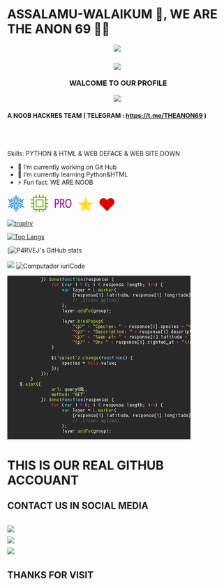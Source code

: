 <h1>ASSALAMU-WALAIKUM  👋, WE ARE THE ANON 69 👾🚀</h1>
<p align="center"><img src="https://img.shields.io/badge/WE%20WORK FOR - BANGLADESH-green?colorA=%23ff0000&colorB=%23017e40&style=flat-square">

<h3 align="center">

<img src="https://emoji.discord.st/emojis/768b108d-274f-4f44-a634-8477b16efce7.gif" width="25">

&nbsp; WALCOME TO OUR PROFILE&nbsp;

<img src="https://emoji.discord.st/emojis/768b108d-274f-4f44-a634-8477b16efce7.gif" width="25">


#### A NOOB HACKRES TEAM ( TELEGRAM : https://t.me/THEANON69 )

<br/>
<br/>
<br/>
Skills: PYTHON & HTML & WEB DEFACE & WEB SITE DOWN 

- 🔭 I’m currently working on Git Hub 
- 🌱 I’m currently learning Python&HTML 
- ⚡ Fun fact: WE ARE NOOB

<a href='https://archiveprogram.github.com/'><img src='https://raw.githubusercontent.com/acervenky/animated-github-badges/master/assets/acbadge.gif' width='40' height='40'></a> <a href='https://docs.github.com/en/developers'><img src='https://raw.githubusercontent.com/acervenky/animated-github-badges/master/assets/devbadge.gif' width='40' height='40'></a> <a href='https://github.com/pricing'><img src='https://raw.githubusercontent.com/acervenky/animated-github-badges/master/assets/pro.gif' width='40' height='40'></a> <a href='https://stars.github.com/'><img src='https://raw.githubusercontent.com/acervenky/animated-github-badges/master/assets/starbadge.gif' width='35' height='35'></a> <a href='https://docs.github.com/en/github/supporting-the-open-source-community-with-github-sponsors'><img src='https://raw.githubusercontent.com/acervenky/animated-github-badges/master/assets/sponsorbadge.gif' width='35' height='35'></a> 

[![trophy](https://github-profile-trophy.vercel.app/?username=CRAZY-ESX )](https://github.com/ryo-ma/github-profile-trophy)

[![Top Langs](https://github-readme-stats.vercel.app/api/top-langs/?username=CRAZY-ESX )](https://github.com/anuraghazra/github-readme-stats)

[![P4RVEJ's GitHub stats](https://github-readme-stats.vercel.app/api?username=CRAZY-ESX&show_icons=true&theme=chartreuse-dark)  


<img align="center" src="https://github-readme-stats.anuraghazra1.vercel.app/api/top-langs/?username=CRAZY-ESX&layout=compact&theme=chartreuse-dark" />


<img src="https://i.pinimg.com/originals/77/ca/a3/77caa32884d735d439ade45ba37feaf2.gif" min-width="1500px" max-width="1500px" width="1500px" align="middle" alt="Computador iuriCode">


</p>





![Alt text](https://github.com/MRVIVEK-CODER/Decompiler/raw/main/106824690-8dd73a00-66ad-11eb-89e2-53e13ac6f594.gif)

<h1> THIS IS OUR REAL GITHUB ACCOUANT<h5/>
<h2>CONTACT US IN SOCIAL MEDIA<h2/>

[![](https://img.shields.io/badge/Github-black?logo=Github&logoColor=red&labelColor=black)](https://github.com/CRAZY-ESX) <br>
[![](https://img.shields.io/badge/Facebook-black?logo=Facebook&logoColor=red&labelColor=blue)](https://www.facebook.com/ITZSYNTAX) <br>
[![](https://img.shields.io/badge/Telegram-black?logo=Telegram&logoColor=blue&labelColor=black)](https://www.t.me/CRAZY_ESX) <br>

<h2> THANKS FOR VISIT <h2\>

